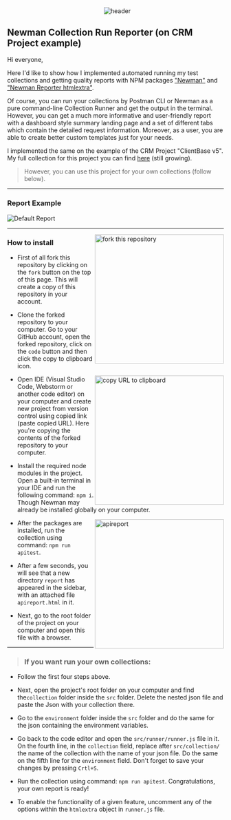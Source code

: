  <div align='center'>
<p align="center"> 
        <img src="https://github.com/Sanzhanov/Newman-Test-Run-Reporter-for-CRM-Project-ClientBase-v5/blob/main/assets/header1.png" alt="header" 
   align="center"/> 
 </p></div>


## Newman Collection Run Reporter (on CRM Project example)

Hi everyone,

Here I'd like to show how I implemented automated running my test collections and getting quality reports with NPM packages <a rel="Newman" href="https://www.npmjs.com/package/newman">"Newman"</a> and <a rel="NewmanReporter" href="https://www.npmjs.com/package/newman-reporter-htmlextra">"Newman Reporter htmlextra"</a>.

Of course, you can run your collections by Postman CLI or Newman as a pure command-line Collection Runner and get the output in the terminal. However, you can get a much more informative and user-friendly report with a dashboard style summary landing page and a set of different tabs which contain the detailed request information. Moreover, as a user, you are able to create better custom templates just for your needs.

I implemented the same on the example of the CRM Project "ClientBase v5". My full collection for this project you can find <a rel="checklist" href="">here</a> (still growing). 
> However, you can use this project for your own collections (follow below).

---
### Report Example

![Default Report](./examples/Default_Report.gif)

---
<img align="right" width="300" src="https://github.com/Sanzhanov/Newman-Test-Run-Reporter-for-CRM-Project-ClientBase-v5/blob/main/examples/fork.png" alt="fork this repository" />

### How to install

- First of all fork this repository by clicking on the `fork` button on the top of this page. This will create a copy of this repository in your account.

- Clone the forked repository to your computer. Go to your GitHub account, open the forked repository, click on the `code` button and then click the copy to clipboard icon.

<img align="right" width="300" src="https://github.com/Sanzhanov/Newman-Test-Run-Reporter-for-CRM-Project-ClientBase-v5/blob/main/examples/copy-to-clipboard.png" alt="copy URL to clipboard" />

- Open IDE (Visual Studio Code, Webstorm or another code editor) on your computer and create new project from version control using copied link (paste copied URL). Here you're copying the contents of the forked repository to your computer.

- Install the required node modules in the project. Open a built-in terminal in your IDE and run the following command: `npm i`. Though Newman may already be installed globally on your computer.

<img align="right" width="300" src="https://github.com/Sanzhanov/Newman-Test-Run-Reporter-for-CRM-Project-ClientBase-v5/blob/main/examples/apireport.png" alt="apireport" />

- After the packages are installed, run the collection using command: `npm run apitest`. 

- After a few seconds, you will see that a new directory `report` has appeared in the sidebar, with an attached file `apireport.html` in it.

- Next, go to the root folder of the project on your computer and open this file with a browser.

---
> ### If you want run your own collections:

- Follow the first four steps above.

- Next, open the project's root folder on your computer and find the`collection` folder inside the `src` folder. Delete the nested json file and paste the Json with your collection there. 

- Go to the `environment` folder inside the `src` folder and do the same for the json containing the environment variables.

- Go back to the code editor and open the `src/runner/runner.js` file in it. On the fourth line, in the `collection` field, replace after `src/collection/` the name of the collection with the name of your json file. Do the same on the fifth line for the `environment` field. Don't forget to save your changes by pressing `Crtl+S`.

- Run the collection using command: `npm run apitest`. Congratulations, your own report is ready! 

- To enable the functionality of a given feature, uncomment any of the options within the `htmlextra` object in `runner.js` file. 